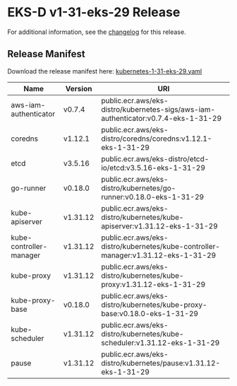 # EKS-D v1-31-eks-29 Release

For additional information, see the [changelog](CHANGELOG-v1-31-eks-29.md) for this release.

## Release Manifest

Download the release manifest here: [kubernetes-1-31-eks-29.yaml](https://distro.eks.amazonaws.com/kubernetes-1-31/kubernetes-1-31-eks-29.yaml)

| Name | Version | URI |
|------|---------|-----|
| aws-iam-authenticator | v0.7.4 | public.ecr.aws/eks-distro/kubernetes-sigs/aws-iam-authenticator:v0.7.4-eks-1-31-29 |
| coredns | v1.12.1 | public.ecr.aws/eks-distro/coredns/coredns:v1.12.1-eks-1-31-29 |
| etcd | v3.5.16 | public.ecr.aws/eks-distro/etcd-io/etcd:v3.5.16-eks-1-31-29 |
| go-runner | v0.18.0 | public.ecr.aws/eks-distro/kubernetes/go-runner:v0.18.0-eks-1-31-29 |
| kube-apiserver | v1.31.12 | public.ecr.aws/eks-distro/kubernetes/kube-apiserver:v1.31.12-eks-1-31-29 |
| kube-controller-manager | v1.31.12 | public.ecr.aws/eks-distro/kubernetes/kube-controller-manager:v1.31.12-eks-1-31-29 |
| kube-proxy | v1.31.12 | public.ecr.aws/eks-distro/kubernetes/kube-proxy:v1.31.12-eks-1-31-29 |
| kube-proxy-base | v0.18.0 | public.ecr.aws/eks-distro/kubernetes/kube-proxy-base:v0.18.0-eks-1-31-29 |
| kube-scheduler | v1.31.12 | public.ecr.aws/eks-distro/kubernetes/kube-scheduler:v1.31.12-eks-1-31-29 |
| pause | v1.31.12 | public.ecr.aws/eks-distro/kubernetes/pause:v1.31.12-eks-1-31-29 |
